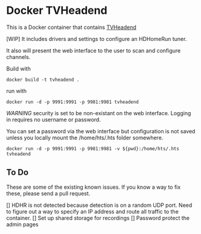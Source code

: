 Docker TVHeadend
================

This is a Docker container that contains [TVHeadend](https://tvheadend.org/)

[WIP] It includes drivers and settings to configure an HDHomeRun tuner.

It also will present the web interface to the user to scan and configure channels.

Build with

```
docker build -t tvheadend .
```

run with

```
docker run -d -p 9991:9991 -p 9981:9981 tvheadend
```

*WARNING* security is set to be non-existant on the web interface. Logging in requires no username or password.

You can set a password via the web interface but configuration is not saved unless you locally mount the /home/hts/.hts folder somewhere.

```
docker run -d -p 9991:9991 -p 9981:9981 -v ${pwd}:/home/hts/.hts tvheadend
```

## To Do

These are some of the existing known issues. If you know a way to fix these, please send a pull request.

 [] HDHR is not detected because detection is on a random UDP port. Need to figure out a way to specify an IP address and route all traffic to the container.
 [] Set up shared storage for recordings
 [] Password protect the admin pages
